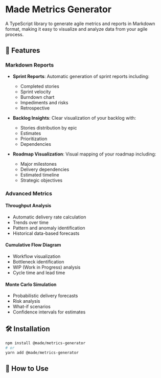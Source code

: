 # Made Metrics Generator

A TypeScript library to generate agile metrics and reports in Markdown format, making it easy to visualize and analyze data from your agile process.

## 🚀 Features

### Markdown Reports
- **Sprint Reports**: Automatic generation of sprint reports including:
  - Completed stories
  - Sprint velocity
  - Burndown chart
  - Impediments and risks
  - Retrospective

- **Backlog Insights**: Clear visualization of your backlog with:
  - Stories distribution by epic
  - Estimates
  - Prioritization
  - Dependencies

- **Roadmap Visualization**: Visual mapping of your roadmap including:
  - Major milestones
  - Delivery dependencies
  - Estimated timeline
  - Strategic objectives

### Advanced Metrics

#### Throughput Analysis
- Automatic delivery rate calculation
- Trends over time
- Pattern and anomaly identification
- Historical data-based forecasts

#### Cumulative Flow Diagram
- Workflow visualization
- Bottleneck identification
- WIP (Work in Progress) analysis
- Cycle time and lead time

#### Monte Carlo Simulation
- Probabilistic delivery forecasts
- Risk analysis
- What-if scenarios
- Confidence intervals for estimates

## 🛠 Installation

```bash
npm install @made/metrics-generator
# or
yarn add @made/metrics-generator
```

## 📖 How to Use

```typescript



```






